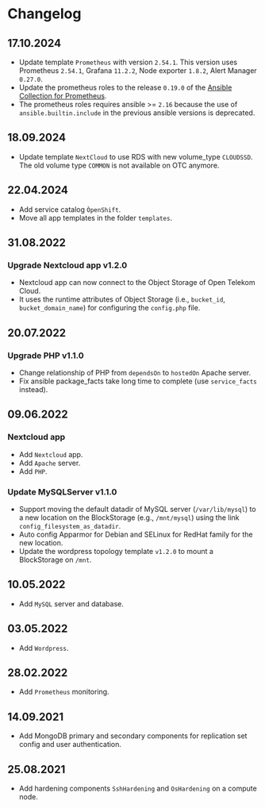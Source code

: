 # Changelog

## 17.10.2024

* Update template `Prometheus` with version `2.54.1`. This version uses Prometheus `2.54.1`, Grafana `11.2.2`, Node exporter `1.8.2`, Alert Manager `0.27.0`.
* Update the prometheus roles to the release `0.19.0` of the [Ansible Collection for Prometheus](https://github.com/prometheus-community/ansible).
* The prometheus roles requires ansible >= `2.16` because the use of `ansible.builtin.include` in the previous ansible versions is deprecated.

## 18.09.2024

* Update template `NextCloud` to use RDS with new volume_type `CLOUDSSD`. The old volume type `COMMON` is not available on OTC anymore.

## 22.04.2024

* Add service catalog `ÒpenShift`.
* Move all app templates in the folder `templates`.

## 31.08.2022

### Upgrade Nextcloud app v1.2.0

* Nextcloud app can now connect to the Object Storage of Open Telekom Cloud.
* It uses the runtime attributes of Object Storage (i.e., `bucket_id`, `bucket_domain_name`) for configuring the `config.php` file.

## 20.07.2022

### Upgrade PHP v1.1.0

* Change relationship of PHP from `dependsOn` to `hostedOn` Apache server.
* Fix ansible package_facts take long time to complete (use `service_facts` instead).

## 09.06.2022

### Nextcloud app

* Add `Nextcloud` app.
* Add `Apache` server.
* Add `PHP`.

### Update MySQLServer v1.1.0

* Support moving the default datadir of MySQL server (`/var/lib/mysql`) to a new location on the BlockStorage (e.g., `/mnt/mysql`) using the link `config_filesystem_as_datadir`.
* Auto config Apparmor for Debian and SELinux for RedHat family for the new location.
* Update the wordpress topology template `v1.2.0` to mount a BlockStorage on `/mnt`.

## 10.05.2022

* Add `MySQL` server and database.

## 03.05.2022

* Add `Wordpress`.

## 28.02.2022

* Add `Prometheus` monitoring.

## 14.09.2021

* Add MongoDB primary and secondary components for replication set config and user authentication.

## 25.08.2021

* Add hardening components `SshHardening` and `OsHardening` on a compute node.

